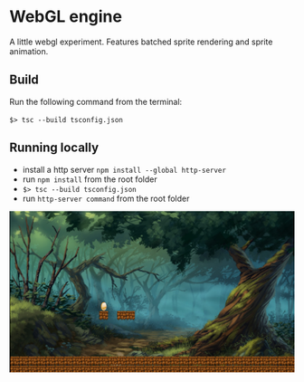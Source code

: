 # WebGL engine

A little webgl experiment. Features batched sprite rendering and sprite animation.

## Build

Run the following command from the terminal:

`$> tsc --build tsconfig.json`

## Running locally

- install a http server `npm install --global http-server`
- run `npm install` from the root folder
- `$> tsc --build tsconfig.json`
- run `http-server command` from the root folder

![screenshot](webgl.png)
